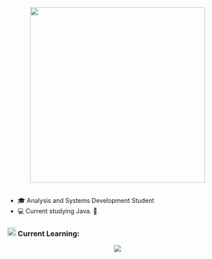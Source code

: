 <div align="center">
  <img src="https://github.com/user-attachments/assets/80b837e8-b090-4305-844f-cfe4bc6e5beb" width="400"/>
  </div><br>

- :mortar_board: Analysis and Systems Development Student
- :computer: Current studying Java. 💜 


<h3>
  <img src="https://github.com/Tarikul-Islam-Anik/Animated-Fluent-Emojis/blob/master/Emojis/Objects/Books.png" width="20" height="20" /> Current Learning:
</h3>

<p align="center">
  <a href="https://skillicons.dev">
    <img src="https://skillicons.dev/icons?i=java,postgresql,git,github,idea" />
  </a>
</p>
